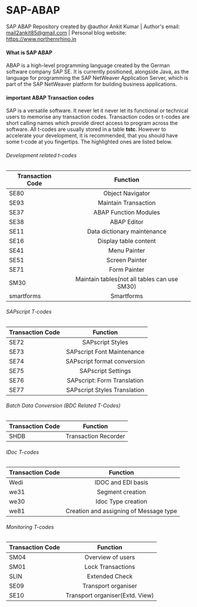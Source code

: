 # SAP-ABAP
 SAP ABAP Repository created by @author Ankit Kumar | Author's email: mail2ankit85@gmail.com | 
 Personal blog website: https://www.northernrhino.in

#### What is SAP ABAP
ABAP is a high-level programming language created by the German software company SAP SE. It is currently positioned, alongside Java, as the language for programming the SAP NetWeaver Application Server, which is part of the SAP NetWeaver platform for building business applications.

#### important ABAP Transaction codes

SAP is a versatile software. It never let it never let its functional or technical users to memorise any transaction codes.
Transaction codes or t-codes are short calling names which provide direct access to program across the software. All t-codes are usually stored in a table **tstc**. However to accelerate your development, it is recommended, that you should have some t-code at you fingertips. The highlighted ones are listed below.

###### Development related t-codes

| Transaction Code | Function  |
| ------------- |:-------------:|
| SE80 | Object Navigator |
| SE93 | Maintain Transaction |
| SE37 | ABAP Function Modules |
| SE38 | ABAP Editor |
| SE11 | Data dictionary maintenance |
| SE16 | Display table content |
| SE41 | Menu Painter |
| SE51 | Screen Painter |
| SE71 | Form Painter |
| SM30 | Maintain tables(not all tables can use SM30) |
| smartforms | Smartforms |


###### SAPscript T-codes

| Transaction Code | Function  |
| ------------- |:-------------:|
| SE72 | SAPscript Styles |
| SE73 | SAPscript Font Maintenance |
| SE74 | SAPscript format conversion |
| SE75 | SAPscript Settings |
| SE76 | SAPscript: Form Translation |
| SE77 | SAPscript Styles Translation |

###### Batch Data Conversion (BDC Related T-Codes)

| Transaction Code | Function  |
| ------------- |:-------------:|
| SHDB  | Transaction Recorder  |


###### IDoc T-codes

| Transaction Code | Function  |
| ------------- |:-------------:|
| Wedi  | IDOC and EDI basis |
| we31  | Segment creation |
| we30  | Idoc Type creation |
| we81  | Creation and assigning of Message type |

###### Monitoring T-codes

| Transaction Code | Function  |
| ------------- |:-------------:|
| SM04  | Overview of users  |
| SM01  | Lock Transactions  |
| SLIN  | Extended Check  |
| SE09 | Transport organiser |
| SE10 | Transport organiser(Extd. View) |
